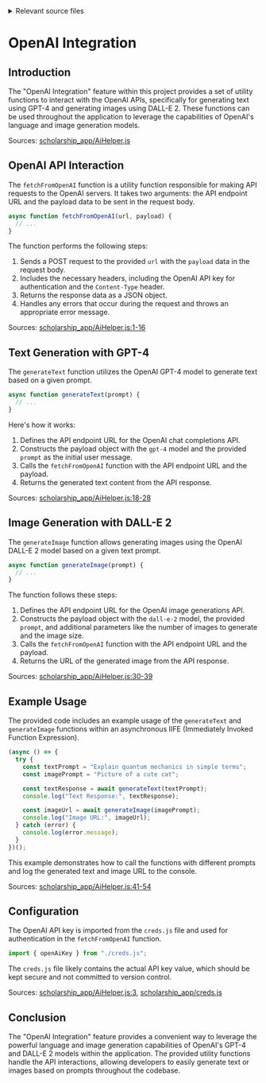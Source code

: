 <details>
<summary>Relevant source files</summary>

The following files were used as context for generating this wiki page:

- [scholarship_app/AiHelper.js](https://github.com/agattani123/Fast-Fa/blob/master/scholarship_app/AiHelper.js)
- [scholarship_app/creds.js](https://github.com/agattani123/Fast-Fa/blob/master/scholarship_app/creds.js)

</details>

# OpenAI Integration

## Introduction

The "OpenAI Integration" feature within this project provides a set of utility functions to interact with the OpenAI APIs, specifically for generating text using GPT-4 and generating images using DALL-E 2. These functions can be used throughout the application to leverage the capabilities of OpenAI's language and image generation models.

Sources: [scholarship_app/AiHelper.js]()

## OpenAI API Interaction

The `fetchFromOpenAI` function is a utility function responsible for making API requests to the OpenAI servers. It takes two arguments: the API endpoint URL and the payload data to be sent in the request body.

```javascript
async function fetchFromOpenAI(url, payload) {
  // ...
}
```

The function performs the following steps:

1. Sends a POST request to the provided `url` with the `payload` data in the request body.
2. Includes the necessary headers, including the OpenAI API key for authentication and the `Content-Type` header.
3. Returns the response data as a JSON object.
4. Handles any errors that occur during the request and throws an appropriate error message.

Sources: [scholarship_app/AiHelper.js:1-16]()

## Text Generation with GPT-4

The `generateText` function utilizes the OpenAI GPT-4 model to generate text based on a given prompt.

```javascript
async function generateText(prompt) {
  // ...
}
```

Here's how it works:

1. Defines the API endpoint URL for the OpenAI chat completions API.
2. Constructs the payload object with the `gpt-4` model and the provided `prompt` as the initial user message.
3. Calls the `fetchFromOpenAI` function with the API endpoint URL and the payload.
4. Returns the generated text content from the API response.

Sources: [scholarship_app/AiHelper.js:18-28]()

## Image Generation with DALL-E 2

The `generateImage` function allows generating images using the OpenAI DALL-E 2 model based on a given text prompt.

```javascript
async function generateImage(prompt) {
  // ...
}
```

The function follows these steps:

1. Defines the API endpoint URL for the OpenAI image generations API.
2. Constructs the payload object with the `dall-e-2` model, the provided `prompt`, and additional parameters like the number of images to generate and the image size.
3. Calls the `fetchFromOpenAI` function with the API endpoint URL and the payload.
4. Returns the URL of the generated image from the API response.

Sources: [scholarship_app/AiHelper.js:30-39]()

## Example Usage

The provided code includes an example usage of the `generateText` and `generateImage` functions within an asynchronous IIFE (Immediately Invoked Function Expression).

```javascript
(async () => {
  try {
    const textPrompt = "Explain quantum mechanics in simple terms";
    const imagePrompt = "Picture of a cute cat";

    const textResponse = await generateText(textPrompt);
    console.log("Text Response:", textResponse);

    const imageUrl = await generateImage(imagePrompt);
    console.log("Image URL:", imageUrl);
  } catch (error) {
    console.log(error.message);
  }
})();
```

This example demonstrates how to call the functions with different prompts and log the generated text and image URL to the console.

Sources: [scholarship_app/AiHelper.js:41-54]()

## Configuration

The OpenAI API key is imported from the `creds.js` file and used for authentication in the `fetchFromOpenAI` function.

```javascript
import { openAiKey } from "./creds.js";
```

The `creds.js` file likely contains the actual API key value, which should be kept secure and not committed to version control.

Sources: [scholarship_app/AiHelper.js:3](), [scholarship_app/creds.js]()

## Conclusion

The "OpenAI Integration" feature provides a convenient way to leverage the powerful language and image generation capabilities of OpenAI's GPT-4 and DALL-E 2 models within the application. The provided utility functions handle the API interactions, allowing developers to easily generate text or images based on prompts throughout the codebase.
